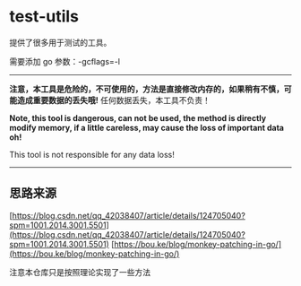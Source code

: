 # test-utils

提供了很多用于测试的工具。

需要添加 go 参数：-gcflags=-l

---

**注意，本工具是危险的，不可使用的，方法是直接修改内存的，如果稍有不慎，可能造成重要数据的丢失哦!**
任何数据丢失，本工具不负责！

**Note, this tool is dangerous, can not be used, the method is directly modify memory, if a little careless, may cause
the loss of important data oh!**

This tool is not responsible for any data loss!

---

## 思路来源

[https://blog.csdn.net/qq_42038407/article/details/124705040?spm=1001.2014.3001.5501](https://blog.csdn.net/qq_42038407/article/details/124705040?spm=1001.2014.3001.5501)
[https://bou.ke/blog/monkey-patching-in-go/](https://bou.ke/blog/monkey-patching-in-go/)

注意本仓库只是按照理论实现了一些方法